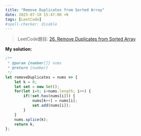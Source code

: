 ```yaml
---
title: "Remove Duplicates from Sorted Array"
date: 2025-07-10 15:47:00 +8
tags: [LeetCode]
#spell-checker: disable
---
```


> LeetCode題目: [26. Remove Duplicates from Sorted Array](https://leetcode.com/problems/remove-duplicates-from-sorted-array/description/)

**My solution:**
```js
/**
 * @param {number[]} nums
 * @return {number}
 */
let removeDuplicates = nums => {
    let k = 0;
    let set = new Set();
    for(let i=0; i<nums.length; i++) {
        if(!set.has(nums[i])) {
            nums[k++] = nums[i];
            set.add(nums[i]);
        }
    }
    nums.splice(k);
    return k;
};
```
